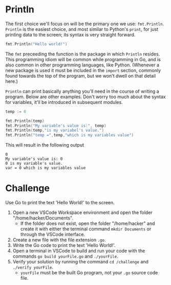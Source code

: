 # Println
The first choice we'll focus on will be the primary one we use: `fmt.Println`. `Println` is the easiest choice, and most similar to Python's `print`, for just printing data to the screen; its syntax is very straight forward.
```go
fmt.Println("Hello world!")
```
The `fmt` preceeding the function is the package in which `Println` resides. This programming idiom will be common while programming in Go, and is also common in other programming languages, like Python. \(Whenever a new package is used it must be included in the `import` section, commonly found towards the top of the program, but we won't dwell on that detail here.\)

`Println` can print basically anything you'll need in the course of writing a program. Below are other examples. Don't worry too much about the syntax for variables, it'll be introduced in subsequent modules.
```Go
temp := 0

fmt.Println(temp)
fmt.Println("My variable's value is:", temp)
fmt.Println(temp,"is my variabel's value.")
fmt.Println("temp =",temp,"which is my variables value")
```

This will result in the following output
```text
0
My variable's value is: 0
0 is my variable's value.
var = 0 which is my variables value

```

# Challenge
Use Go to print the text 'Hello World!' to the screen.
1. Open a new VSCode Workspace environment and open the folder "/home/hacker/Documents".
    - If the folder does not exist, open the folder "/home/hacker" and create it with either the terminal command `mkdir Documents` or through the VSCode interface.
2. Create a new file with the file extension `.go`.
3. Write the Go code to print the text 'Hello World!'.
4. Open a terminal in VSCode to build and run your code with the commands `go build yourFile.go` and `./yourFile`.
5. Verify your solution by running the command `cd /challenge` and `./verify yourFile`.
    - `yourFile` must be the built Go program, not your `.go` source code file.